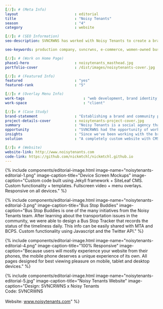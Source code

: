 ```yaml
---
[//]: # (Meta Info)
layout                          : editorial
title 					        : "Noisy Tenants"
season				            : "4"
category						: website 

[//]: # (SEO Information)
seo-description: SVNCRWNS has worked with Noisy Tenants to create a brand identity, partner on in-house projects, and launch its platform to share their company's work + mission.

seo-keywords: production company, svncrwns, e-commerce, women-owned businesses, creative team, consulting, business operations, launch my brand, manage my brand, photography, videography, special projects

[//]: # (Work on Home Page)
phase1-hero                     : noisytenants_masthead.jpg
portfolio-cover					: /dist/images/noisytenants-cover.jpg

[//]: # (Featured Info)
featured 						: "yes"
featured-rank 					: "5"

[//]: # (Overlay Menu Info)
work-tags 							: "web development, brand identity, site architecture"
work-space 							: "client"

[//]: # (Case Study)
brand-statement 				: "Establishing a brand and community partner with a fresh approach to entrepreneurship and youth development."
project-details-cover 			: noisytenants-project-cover.jpg
summary							: "Noisy Tenants is a social agency that works with youth to create microbusinesses teaching entrepreneurship and business acumen skills."
opportunity                     : "SVNCRWNS had the opportunity of working with this agency to help them with strategy to create their brand identity, identify their audience, develop their website with custom functionality and partner with them on several projects that positively impacted youth throughout Baltimore, MD."
insights 						: "Since we've been working with the brand, we have observed the unique opportunities they have created &mdash; taking theater into classrooms, and on stage, to working with youth to create microbusinesses.  We knew their identity + their website would need to rely heavily on storytelling.  We knew early - sharing this portfolio of work, had to be dynamic and able to reach various audiences."
solution 						: "A completely custom website with CMS powers.  We created a dynamic website built on the Jekyll framework.  Simple menus, lots of fullscreen video, a custom Bus Stop Tracker + more features that tell the story for this brand."

[//]: # (Website)
website-link: http://www.noisytenants.com
code-link: https://github.com/nickmtchl/nickmtchl.github.io
---
```


{% include components/editorial-image.html image-name="noisytenants-editorial-1.png" image-caption-title="Device Screen Mockups" image-caption="Custom code built using Jekyll framework + SiteLeaf CMS.  Custom functionality + templates.  Fullscreen video + menu overlays.  Responsive on all devices." %}

{% include components/editorial-image.html image-name="noisytenants-editorial-3.png" image-caption-title="Bus Stop Buddies" image-caption="Bus Stop Buddies is one of the many initiatives from the Noisy Tenants team.  After learning about the transportation issues in the community, we were able to design a Bus Stop Tracker that records the status of the timeliness daily.  This info can be easily shared with MTA and BCPS.  Custom functionality using Javascript and the Twitter API." %}


{% include components/editorial-image.html image-name="noisytenants-editorial-4.png" image-caption-title="100% Responsive" image-caption="Because users will mostly experience your website from their phones, the mobile phone deserves a unique experience of its own.  All pages designed for best viewing pleasure on mobile, tablet and desktop devices." %}

{% include components/editorial-image.html image-name="noisytenants-editorial-5.jpg" image-caption-title="Noisy Tenants Website" image-caption="Design: SVNCRWNS x Noisy Tenants<br/>Code: SVNCRWNS<br/><br/>Website: www.noisytenants.com" %}
